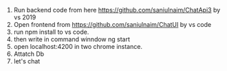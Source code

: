 1. Run backend code from here https://github.com/saniulnaim/ChatApi3 by vs 2019
2. Open frontend from https://github.com/saniulnaim/ChatUI by vs code
3. run npm install to vs code.
4. then write in command winndow ng start
5. open localhost:4200 in two chrome instance.
6. Attatch Db
7. let's chat
